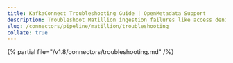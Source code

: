 ```yaml
---
title: KafkaConnect Troubleshooting Guide | OpenMetadata Support
description: Troubleshoot Matillion ingestion failures like access denial, API error, or DAG metadata mismatch.
slug: /connectors/pipeline/matillion/troubleshooting
collate: true
---
```


{% partial file="/v1.8/connectors/troubleshooting.md" /%}
